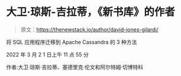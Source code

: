 # 大卫·琼斯-吉拉蒂，《新书库》的作者

> 原文：<https://thenewstack.io/author/david-jones-gilardi/>

将 SQL 应用程序迁移到 Apache Cassandra 的 3 种方法

2022 年 3 月 2 1 日上午 11 点 55 分

作者:大卫·琼斯·吉拉蒂、塞德里克·伦文和阿尔特姆·切博特科